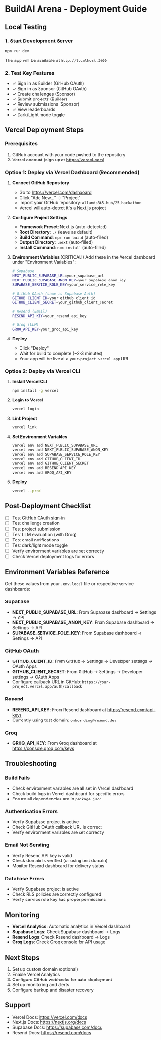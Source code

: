 # BuildAI Arena - Deployment Guide

## Local Testing

### 1. Start Development Server
```bash
npm run dev
```

The app will be available at `http://localhost:3000`

### 2. Test Key Features
- ✓ Sign in as Builder (GitHub OAuth)
- ✓ Sign in as Sponsor (GitHub OAuth)
- ✓ Create challenges (Sponsor)
- ✓ Submit projects (Builder)
- ✓ Review submissions (Sponsor)
- ✓ View leaderboards
- ✓ Dark/Light mode toggle

## Vercel Deployment Steps

### Prerequisites
1. GitHub account with your code pushed to the repository
2. Vercel account (sign up at https://vercel.com)

### Option 1: Deploy via Vercel Dashboard (Recommended)

1. **Connect GitHub Repository**
   - Go to https://vercel.com/dashboard
   - Click "Add New..." → "Project"
   - Import your GitHub repository: `allands365-hub/25_hackathon`
   - Vercel will auto-detect it's a Next.js project

2. **Configure Project Settings**
   - **Framework Preset**: Next.js (auto-detected)
   - **Root Directory**: `./` (leave as default)
   - **Build Command**: `npm run build` (auto-filled)
   - **Output Directory**: `.next` (auto-filled)
   - **Install Command**: `npm install` (auto-filled)

3. **Environment Variables** (CRITICAL!)
   Add these in the Vercel dashboard under "Environment Variables":
   
   ```bash
   # Supabase
   NEXT_PUBLIC_SUPABASE_URL=your_supabase_url
   NEXT_PUBLIC_SUPABASE_ANON_KEY=your_supabase_anon_key
   SUPABASE_SERVICE_ROLE_KEY=your_service_role_key
   
   # GitHub OAuth (same as Supabase Auth)
   GITHUB_CLIENT_ID=your_github_client_id
   GITHUB_CLIENT_SECRET=your_github_client_secret
   
   # Resend (Email)
   RESEND_API_KEY=your_resend_api_key
   
   # Groq (LLM)
   GROQ_API_KEY=your_groq_api_key
   ```

4. **Deploy**
   - Click "Deploy"
   - Wait for build to complete (~2-3 minutes)
   - Your app will be live at a `your-project.vercel.app` URL

### Option 2: Deploy via Vercel CLI

1. **Install Vercel CLI**
   ```bash
   npm install -g vercel
   ```

2. **Login to Vercel**
   ```bash
   vercel login
   ```

3. **Link Project**
   ```bash
   vercel link
   ```

4. **Set Environment Variables**
   ```bash
   vercel env add NEXT_PUBLIC_SUPABASE_URL
   vercel env add NEXT_PUBLIC_SUPABASE_ANON_KEY
   vercel env add SUPABASE_SERVICE_ROLE_KEY
   vercel env add GITHUB_CLIENT_ID
   vercel env add GITHUB_CLIENT_SECRET
   vercel env add RESEND_API_KEY
   vercel env add GROQ_API_KEY
   ```

5. **Deploy**
   ```bash
   vercel --prod
   ```

## Post-Deployment Checklist

- [ ] Test GitHub OAuth sign-in
- [ ] Test challenge creation
- [ ] Test project submission
- [ ] Test LLM evaluation (with Groq)
- [ ] Test email notifications
- [ ] Test dark/light mode toggle
- [ ] Verify environment variables are set correctly
- [ ] Check Vercel deployment logs for errors

## Environment Variables Reference

Get these values from your `.env.local` file or respective service dashboards:

### Supabase
- **NEXT_PUBLIC_SUPABASE_URL**: From Supabase dashboard → Settings → API
- **NEXT_PUBLIC_SUPABASE_ANON_KEY**: From Supabase dashboard → Settings → API
- **SUPABASE_SERVICE_ROLE_KEY**: From Supabase dashboard → Settings → API

### GitHub OAuth
- **GITHUB_CLIENT_ID**: From GitHub → Settings → Developer settings → OAuth Apps
- **GITHUB_CLIENT_SECRET**: From GitHub → Settings → Developer settings → OAuth Apps
- Configure callback URL in GitHub: `https://your-project.vercel.app/auth/callback`

### Resend
- **RESEND_API_KEY**: From Resend dashboard at https://resend.com/api-keys
- Currently using test domain: `onboarding@resend.dev`

### Groq
- **GROQ_API_KEY**: From Groq dashboard at https://console.groq.com/keys

## Troubleshooting

### Build Fails
- Check environment variables are all set in Vercel dashboard
- Check build logs in Vercel dashboard for specific errors
- Ensure all dependencies are in `package.json`

### Authentication Errors
- Verify Supabase project is active
- Check GitHub OAuth callback URL is correct
- Verify environment variables are set correctly

### Email Not Sending
- Verify Resend API key is valid
- Check domain is verified (or using test domain)
- Monitor Resend dashboard for delivery status

### Database Errors
- Verify Supabase project is active
- Check RLS policies are correctly configured
- Verify service role key has proper permissions

## Monitoring

- **Vercel Analytics**: Automatic analytics in Vercel dashboard
- **Supabase Logs**: Check Supabase dashboard → Logs
- **Resend Logs**: Check Resend dashboard → Logs
- **Groq Logs**: Check Groq console for API usage

## Next Steps

1. Set up custom domain (optional)
2. Enable Vercel Analytics
3. Configure GitHub webhooks for auto-deployment
4. Set up monitoring and alerts
5. Configure backup and disaster recovery

## Support

- Vercel Docs: https://vercel.com/docs
- Next.js Docs: https://nextjs.org/docs
- Supabase Docs: https://supabase.com/docs
- Resend Docs: https://resend.com/docs


